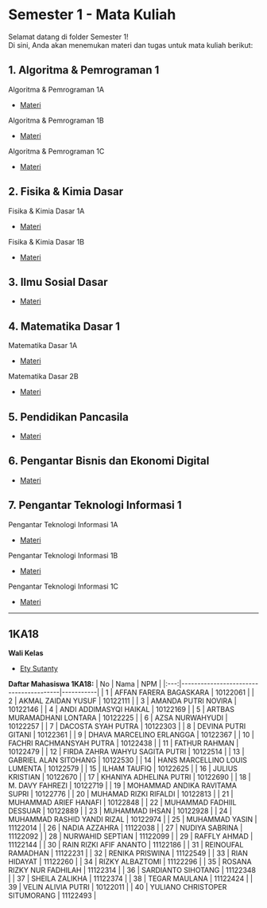 # Semester 1 - Mata Kuliah
Selamat datang di folder Semester 1!  
Di sini, Anda akan menemukan materi dan tugas untuk mata kuliah berikut:

## 1. Algoritma & Pemrograman 1
Algoritma & Pemrograman 1A
- [Materi](https://drive.google.com/drive/folders/14qEd0q_zlAGU5_dmiMhHBtE8lLtQqElz?usp=drive_link)

Algoritma & Pemrograman 1B
- [Materi](https://drive.google.com/drive/folders/1ZM7qQcVpPffVKbJpILWuyrK18caVPXd6?usp=drive_link)

Algoritma & Pemrograman 1C
- [Materi](https://drive.google.com/drive/folders/17cbUCTMApoqGrn-z1IaoP1x1bdEoMksB?usp=drive_link)

## 2. Fisika & Kimia Dasar
Fisika & Kimia Dasar 1A
- [Materi](https://drive.google.com/drive/folders/1r0Qzah7i2B8adn6yu2pxV3I1TXR-UEwZ?usp=drive_link)

Fisika & Kimia Dasar 1B
- [Materi](https://drive.google.com/drive/folders/1S9ju4LzQZy7cOVBkoJj8uarrF1_Gj0Up?usp=drive_link)

## 3. Ilmu Sosial Dasar
- [Materi](https://drive.google.com/drive/folders/1IQAHyjaNh9jtd4WYBpnBdoM8G_1jsk5l?usp=drive_link)

## 4. Matematika Dasar 1
Matematika Dasar 1A
- [Materi](https://drive.google.com/drive/folders/1U7JqAQAwlbIluy1TB3TtyLcABSc4JYz3?usp=drive_link)

Matematika Dasar 2B
- [Materi](https://drive.google.com/drive/folders/1DVTHmmQteqAfWZr0bTB1fK2lRWXqjusD?usp=drive_link)

## 5. Pendidikan Pancasila
- [Materi](https://drive.google.com/drive/folders/1lTh1PAJ4h8rDWKvSkVjDJNNd4DrzmE6J?usp=drive_link)

## 6. Pengantar Bisnis dan Ekonomi Digital
- [Materi](https://drive.google.com/drive/folders/1EiABtqH03DdPUhPSbxqzFvgLGJAsrOSx?usp=drive_link)

## 7. Pengantar Teknologi Informasi 1
Pengantar Teknologi Informasi 1A
- [Materi](https://drive.google.com/drive/folders/1rz5Hzt6bHgLUasdvZzoDhMT0Rs5R4wB-?usp=drive_link)

Pengantar Teknologi Informasi 1B
- [Materi](https://drive.google.com/drive/folders/1VGxbE3HVcZV112N9qgEWeayy_SZbxHJB?usp=drive_link)

Pengantar Teknologi Informasi 1C
- [Materi](https://drive.google.com/drive/folders/1aHpJKxCR4Jj5vKa6RRgC468vBtPs6Bzh?usp=drive_link)

---
## 1KA18
**Wali Kelas**
- [Ety Sutanty](http://ety_s.staff.gunadarma.ac.id/)

**Daftar Mahasiswa 1KA18:**
| No  | Nama                                   | NPM       |
|:---:|----------------------------------------|-----------|
|  1  | AFFAN FARERA BAGASKARA                 | 10122061  |
|  2  | AKMAL ZAIDAN YUSUF                     | 10122111  |
|  3  | AMANDA PUTRI NOVIRA                    | 10122146  |
|  4  | ANDI ADDIMASYQI HAIKAL                 | 10122169  |
|  5  | ARTBAS MURAMADHANI LONTARA             | 10122225  |
|  6  | AZSA NURWAHYUDI                        | 10122257  |
|  7  | DACOSTA SYAH PUTRA                     | 10122303  |
|  8  | DEVINA PUTRI GITANI                    | 10122361  |
|  9  | DHAVA MARCELINO ERLANGGA               | 10122367  |
| 10  | FACHRI RACHMANSYAH PUTRA               | 10122438  |
| 11  | FATHUR RAHMAN                          | 10122479  |
| 12  | FIRDA ZAHRA WAHYU SAGITA PUTRI         | 10122514  |
| 13  | GABRIEL ALAN SITOHANG                  | 10122530  |
| 14  | HANS MARCELLINO LOUIS LUMENTA          | 10122579  |
| 15  | ILHAM TAUFIQ                           | 10122625  |
| 16  | JULIUS KRISTIAN                        | 10122670  |
| 17  | KHANIYA ADHELINA PUTRI                 | 10122690  |
| 18  | M. DAVY FAHREZI                        | 10122719  |
| 19  | MOHAMMAD ANDIKA RAVITAMA SUPRI         | 10122776  |
| 20  | MUHAMAD RIZKI RIFALDI                  | 10122813  |
| 21  | MUHAMMAD ARIEF HANAFI                  | 10122848  |
| 22  | MUHAMMAD FADHIIL DESSUAR               | 10122889  |
| 23  | MUHAMMAD IHSAN                         | 10122928  |
| 24  | MUHAMMAD RASHID YANDI RIZAL            | 10122974  |
| 25  | MUHAMMAD YASIN                         | 11122014  |
| 26  | NADIA AZZAHRA                          | 11122038  |
| 27  | NUDIYA SABRINA                         | 11122092  |
| 28  | NURWAHID SEPTIAN                       | 11122099  |
| 29  | RAFFLY AHMAD                           | 11122144  |
| 30  | RAIN RIZKI AFIF ANANTO                 | 11122186  |
| 31  | REINOUFAL RAMADHAN                     | 11122231  |
| 32  | RENIKA PRISWINA                        | 11122549  |
| 33  | RIAN HIDAYAT                           | 11122260  |
| 34  | RIZKY ALBAZTOMI                        | 11122296  |
| 35  | ROSANA RIZKY NUR FADHILAH              | 11122314  |
| 36  | SARDIANTO SIHOTANG                     | 11122348  |
| 37  | SHEILA ZALIKHA                         | 11122374  |
| 38  | TEGAR MAULANA                          | 11122424  |
| 39  | VELIN ALIVIA PUTRI                     | 10122011  |
| 40  | YULIANO CHRISTOPER SITUMORANG          | 11122493  |


